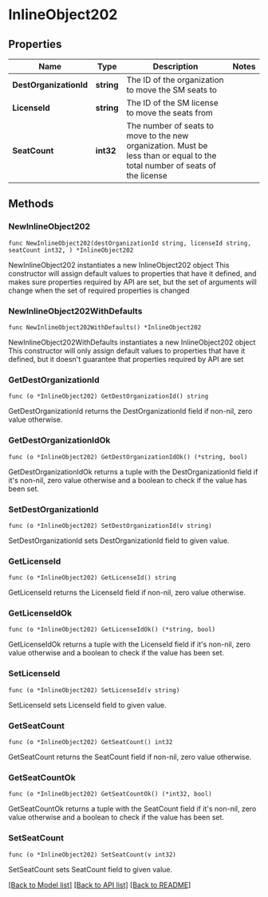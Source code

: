 # InlineObject202

## Properties

Name | Type | Description | Notes
------------ | ------------- | ------------- | -------------
**DestOrganizationId** | **string** | The ID of the organization to move the SM seats to | 
**LicenseId** | **string** | The ID of the SM license to move the seats from | 
**SeatCount** | **int32** | The number of seats to move to the new organization. Must be less than or equal to the total number of seats of the license | 

## Methods

### NewInlineObject202

`func NewInlineObject202(destOrganizationId string, licenseId string, seatCount int32, ) *InlineObject202`

NewInlineObject202 instantiates a new InlineObject202 object
This constructor will assign default values to properties that have it defined,
and makes sure properties required by API are set, but the set of arguments
will change when the set of required properties is changed

### NewInlineObject202WithDefaults

`func NewInlineObject202WithDefaults() *InlineObject202`

NewInlineObject202WithDefaults instantiates a new InlineObject202 object
This constructor will only assign default values to properties that have it defined,
but it doesn't guarantee that properties required by API are set

### GetDestOrganizationId

`func (o *InlineObject202) GetDestOrganizationId() string`

GetDestOrganizationId returns the DestOrganizationId field if non-nil, zero value otherwise.

### GetDestOrganizationIdOk

`func (o *InlineObject202) GetDestOrganizationIdOk() (*string, bool)`

GetDestOrganizationIdOk returns a tuple with the DestOrganizationId field if it's non-nil, zero value otherwise
and a boolean to check if the value has been set.

### SetDestOrganizationId

`func (o *InlineObject202) SetDestOrganizationId(v string)`

SetDestOrganizationId sets DestOrganizationId field to given value.


### GetLicenseId

`func (o *InlineObject202) GetLicenseId() string`

GetLicenseId returns the LicenseId field if non-nil, zero value otherwise.

### GetLicenseIdOk

`func (o *InlineObject202) GetLicenseIdOk() (*string, bool)`

GetLicenseIdOk returns a tuple with the LicenseId field if it's non-nil, zero value otherwise
and a boolean to check if the value has been set.

### SetLicenseId

`func (o *InlineObject202) SetLicenseId(v string)`

SetLicenseId sets LicenseId field to given value.


### GetSeatCount

`func (o *InlineObject202) GetSeatCount() int32`

GetSeatCount returns the SeatCount field if non-nil, zero value otherwise.

### GetSeatCountOk

`func (o *InlineObject202) GetSeatCountOk() (*int32, bool)`

GetSeatCountOk returns a tuple with the SeatCount field if it's non-nil, zero value otherwise
and a boolean to check if the value has been set.

### SetSeatCount

`func (o *InlineObject202) SetSeatCount(v int32)`

SetSeatCount sets SeatCount field to given value.



[[Back to Model list]](../README.md#documentation-for-models) [[Back to API list]](../README.md#documentation-for-api-endpoints) [[Back to README]](../README.md)


